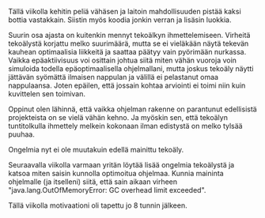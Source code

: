 Tällä viikolla kehitin peliä vähäsen ja laitoin mahdollisuuden pistää kaksi bottia vastakkain.
Siistin myös koodia jonkin verran ja lisäsin luokkia. 

Suurin osa ajasta on kuitenkin mennyt tekoälkyn ihmettelemiseen.
Virheitä tekoälystä korjattu melko suurimäärä, mutta se ei vieläkään näytä tekevän kauhean optimaalisia liikkeitä
ja saattaa päätyy vain pyörimään nurkassa. 
Vaikka epäaktiivisuus voi osittain johtua siitä miten vähän vuoroja voin simuloida todella epäoptimaalisella ohjelmallani,
mutta joskus tekoäly näytti jättävän syömättä ilmaisen nappulan ja välillä ei pelastanut omaa nappulaansa.
Joten epäilen, että jossain kohtaa arviointi ei toimi niin kuin kuvittelen sen toimivan.

Oppinut olen lähinnä, että vaikka ohjelman rakenne on parantunut edellisistä projekteista on se vielä vähän kehno. 
Ja myöskin sen, että tekoälyn tuntitolkulla ihmettely melkein kokonaan ilman edistystä on melko tylsää puuhaa.

Ongelmia nyt ei ole muutakuin edellä mainittu tekoäly.

Seuraavalla viikolla varmaan yritän löytää lisää ongelmia tekoälystä ja katsoa miten saisin kunnolla optimoitua ohjelmaa.
Kunnia maininta ohjelmalle (ja itselleni) siitä, että sain aikaan virheen "java.lang.OutOfMemoryError: GC overhead limit exceeded".

Tällä viikolla motivaationi oli tapettu jo 8 tunnin jälkeen.
